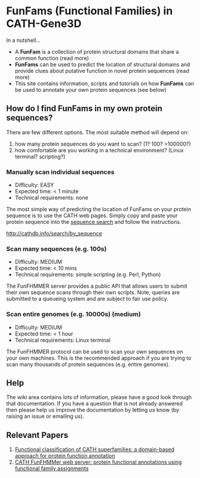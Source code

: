 # FunFams (Functional Families) in CATH-Gene3D

In a nutshell...

 * A **FunFam** is a collection of protein structural domains that share a common function (read more)
 * **FunFams** can be used to predict the location of structural domains and provide clues about putative function in novel protein sequences (read more)
 * This site contains information, scripts and tutorials on how **FunFams** can be used to annotate your own protein sequences (see below)

## How do I find **FunFams** in my own protein sequences?

There are few different options. The most suitable method will depend on:

 1. how many protein sequences do you want to scan? (1? 100? >100000?)
 1. how comfortable are you working in a technical environment? (Linux terminal? scripting?)

### Manually scan individual sequences

 * Difficulty: EASY
 * Expected time: < 1 minute
 * Technical requirements: none

The most simple way of predicting the location of FunFams on your protein sequence is to use the CATH web pages. Simply copy and paste your protein sequence into the [sequence search](http://cathdb.info/search/by_sequence) and follow the instructions.

http://cathdb.info/search/by_sequence

### Scan many sequences (e.g. 100s)

 * Difficulty: MEDIUM
 * Expected time: < 10 mins
 * Technical requirements: simple scripting (e.g. Perl, Python)

The FunFHMMER server provides a public API that allows users to submit their own sequence scans
through their own scripts. Note, queries are submitted to a queueing system and are subject to fair
use policy.

### Scan entire genomes (e.g. 10000s) (medium)

 * Difficulty: MEDIUM
 * Expected time: < 1 hour
 * Technical requirements: Linux terminal

The FunFHMMER protocol can be used to scan your own sequences on your own machines. This is the recommended
approach if you are trying to scan many thousands of protein sequences (e.g. entire genomes).

## Help

The wiki area contains lots of information, please have a good look through that documentation. If you have a question that is not already answered then please help us improve the documentation by letting us know (by raising an issue or emailing us).

## Relevant Papers

1. [Functional classification of CATH superfamilies: a domain-based approach for protein function annotation](https://doi.org/10.1093/bioinformatics/btv398)
2. [CATH FunFHMMer web server: protein functional annotations using functional family assignments](https://doi.org/10.1093/nar/gkv488)
